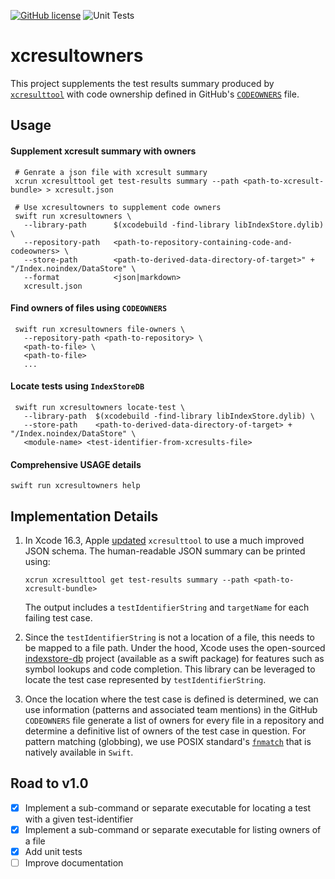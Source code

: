 [![GitHub license](https://img.shields.io/github/license/sdidla/xcresultowners)](https://github.com/sdidla/xcresultowners/blob/main/LICENSE)
![Unit Tests](https://github.com/sdidla/xcresultowners/actions/workflows/unit-tests.yml/badge.svg)

# xcresultowners

This project supplements the test results summary produced by [`xcresulttool`](https://keith.github.io/xcode-man-pages/xcresulttool.1.html) with code ownership defined in GitHub's [`CODEOWNERS`](https://docs.github.com/en/repositories/managing-your-repositorys-settings-and-features/customizing-your-repository/about-code-owners) file.

## Usage

#### Supplement xcresult summary with owners
```shell
 # Genrate a json file with xcresult summary
 xcrun xcresulttool get test-results summary --path <path-to-xcresult-bundle> > xcresult.json

 # Use xcresultowners to supplement code owners
 swift run xcresultowners \
   --library-path      $(xcodebuild -find-library libIndexStore.dylib) \
   --repository-path   <path-to-repository-containing-code-and-codeowners> \
   --store-path        <path-to-derived-data-directory-of-target>" + "/Index.noindex/DataStore" \
   --format            <json|markdown>
   xcresult.json

```

#### Find owners of files using `CODEOWNERS`
```shell
 swift run xcresultowners file-owners \
   --repository-path <path-to-repository> \
   <path-to-file> \
   <path-to-file>
   ...
```

#### Locate tests using `IndexStoreDB`
```shell
 swift run xcresultowners locate-test \
   --library-path  $(xcodebuild -find-library libIndexStore.dylib) \
   --store-path    <path-to-derived-data-directory-of-target> + "/Index.noindex/DataStore" \
   <module-name> <test-identifier-from-xcresults-file>
```

#### Comprehensive USAGE details
```shell
swift run xcresultowners help
```

## Implementation Details

1. In Xcode 16.3, Apple [updated](https://developer.apple.com/documentation/xcode-release-notes/xcode-16_3-release-notes#xcresulttool) `xcresulttool` to use a much improved JSON schema. The human-readable JSON summary can be printed using:
   
   ```shell
   xcrun xcresulttool get test-results summary --path <path-to-xcresult-bundle> 
   ```
   
   The output includes a `testIdentifierString` and `targetName` for each failing test case. 
1. Since the `testIdentifierString` is not a location of a file, this needs to be mapped to a file path. Under the hood, Xcode uses the open-sourced [indexstore-db](https://github.com/swiftlang/indexstore-db) project (available as a swift package) for features such as symbol lookups and code completion. This library can be leveraged to locate the test case represented by `testIdentifierString`. 
1. Once the location where the test case is defined is determined, we can use information (patterns and associated team mentions) in the GitHub `CODEOWNERS` file generate a list of owners for every file in a repository and determine a definitive list of owners of the test case in question. For pattern matching (globbing), we use POSIX standard's [`fnmatch`](https://pubs.opengroup.org/onlinepubs/9699919799/functions/fnmatch.html) that is natively available in `Swift`.

## Road to v1.0

- [x] Implement a sub-command or separate executable for locating a test with a given test-identifier
- [x] Implement a sub-command or separate executable for listing owners of a file
- [x] Add unit tests
- [ ] Improve documentation
